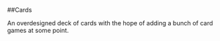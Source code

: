 ##Cards

An overdesigned deck of cards with the hope of adding a bunch of card
games at some point. 
